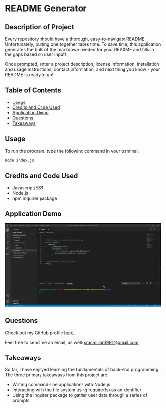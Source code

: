 # README Generator

## Description of Project
Every repository should have a thorough, easy-to-navigate README.  Unfortunately, putting one together takes time.  To save time, this application generates the bulk of the markdown needed for your README and fills in the gaps based on user input!

Once prompted, enter a project description, license information, installation and usage instructions, contact information, and next thing you know - your README is ready to go!

## Table of Contents

- [Usage](#usage)
- [Credits and Code Used](#credits-and-code-used)
- [Application Demo](#application-demo)
- [Questions](#questions)
- [Takeaways](#takeaways)

## Usage
To run the program, type the following command in your terminal:

```bash
node index.js
```

## Credits and Code Used

- Javascript/ES6
- Node.js
- npm inquirer package

## Application Demo

![readme generator](./Develop/assets/readme-gen2.gif)

## Questions
Check out my GitHub profile [here.](https://github.com/smcmillan28)

Feel free to send me an email, as well: smcmillan1991@gmail.com

## Takeaways
So far, I have enjoyed learning the fundamentals of back-end programming.  The three primary takeaways from this project are:

- Writing command-line applications with Node.js
- Interacting with the file system using require(fs) as an identifier 
- Using the inquirer package to gather user data through a series of prompts